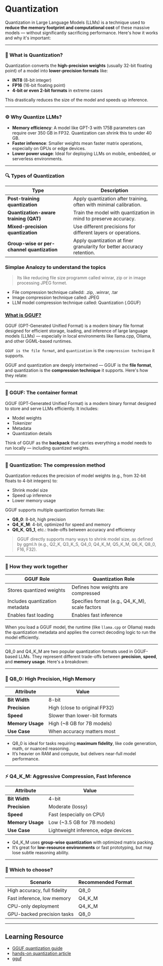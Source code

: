 
# Quantization

Quantization in Large Language Models (LLMs) is a technique used to **reduce the memory footprint and computational cost** of these massive models — without significantly sacrificing performance. Here's how it works and why it's important:

---

### 🧠 What is Quantization?

Quantization converts the **high-precision weights** (usually 32-bit floating point) of a model into **lower-precision formats** like:
- **INT8** (8-bit integer)
- **FP16** (16-bit floating point)
- **4-bit or even 2-bit formats** in extreme cases

This drastically reduces the size of the model and speeds up inference.

---

### ⚙️ Why Quantize LLMs?

- **Memory efficiency**: A model like GPT-3 with 175B parameters can require over 350 GB in FP32. Quantization can shrink this to under 40 GB.
- **Faster inference**: Smaller weights mean faster matrix operations, especially on GPUs or edge devices.
- **Lower power usage**: Ideal for deploying LLMs on mobile, embedded, or serverless environments.

---

### 🔍 Types of Quantization

| Type                     | Description                                                                 |
|--------------------------|-----------------------------------------------------------------------------|
| **Post-training quantization** | Apply quantization after training, often with minimal calibration.         |
| **Quantization-aware training (QAT)** | Train the model with quantization in mind to preserve accuracy.         |
| **Mixed-precision quantization** | Use different precisions for different layers or operations.             |
| **Group-wise or per-channel quantization** | Apply quantization at finer granularity for better accuracy retention. |


### Simplae Analozy to understand the topics

> Its like reducing file size programm called winrar, zip or in image processing JPEG formet.

* File compression technique calledd: .zip, .winrar, .tar
* Image compression technique called: JPEG
* LLM model compression technique called: Quantization (.GGUF)

### [What is GGUF?](https://huggingface.co/docs/hub/en/gguf)
GGUF (GPT-Generated Unified Format) is a modern binary file format designed for efficient storage, loading, and inference of large language models (LLMs) — especially in local environments like llama.cpp, Ollama, and other GGML-based runtimes.

`GGUF is the file format`, and `quantization` is the `compression technique` it supports.


GGUF and quantization are deeply intertwined — GGUF is the **file format**, and quantization is the **compression technique** it supports. Here's how they relate:

---

### 🧱 GGUF: The container format
GGUF (GPT-Generated Unified Format) is a modern binary format designed to store and serve LLMs efficiently. It includes:
- Model weights
- Tokenizer
- Metadata
- Quantization details

Think of GGUF as the **backpack** that carries everything a model needs to run locally — including quantized weights.

---

### 🔢 Quantization: The compression method
Quantization reduces the precision of model weights (e.g., from 32-bit floats to 4-bit integers) to:
- Shrink model size
- Speed up inference
- Lower memory usage

GGUF supports multiple quantization formats like:
- **Q8_0**: 8-bit, high precision
- **Q4_K_M**: 4-bit, optimized for speed and memory
- **Q6_K**, **Q5_1**, etc.: trade-offs between accuracy and efficiency

> GGUF directly supports many ways to shrink model size, as defined by ggml.h (e.g., Q2_K, Q3_K_S, Q4_0, Q4_K_M, Q5_K_M, Q6_K, Q8_0, F16, F32).

---

### 🔗 How they work together

| GGUF Role                  | Quantization Role                     |
|---------------------------|----------------------------------------|
| Stores quantized weights  | Defines how weights are compressed     |
| Includes quantization metadata | Specifies format (e.g., Q4_K_M), scale factors |
| Enables fast loading      | Enables fast inference                 |

When you load a GGUF model, the runtime (like `llama.cpp` or Ollama) reads the quantization metadata and applies the correct decoding logic to run the model efficiently.

---

Q8_0 and Q4_K_M are two popular quantization formats used in GGUF-based LLMs. They represent different trade-offs between **precision**, **speed**, and **memory usage**. Here's a breakdown:

---

### 🔢 Q8_0: High Precision, High Memory

| Attribute         | Value                          |
|------------------|---------------------------------|
| **Bit Width**     | 8-bit                          |
| **Precision**     | High (close to original FP32)  |
| **Speed**         | Slower than lower-bit formats  |
| **Memory Usage**  | High (~8 GB for 7B models)     |
| **Use Case**      | When accuracy matters most     |

- Q8_0 is ideal for tasks requiring **maximum fidelity**, like code generation, math, or nuanced reasoning.
- It’s heavier on RAM and compute, but delivers near-full model performance.

---

### ⚡ Q4_K_M: Aggressive Compression, Fast Inference

| Attribute         | Value                          |
|------------------|---------------------------------|
| **Bit Width**     | 4-bit                          |
| **Precision**     | Moderate (lossy)               |
| **Speed**         | Fast (especially on CPU)       |
| **Memory Usage**  | Low (~3.5 GB for 7B models)    |
| **Use Case**      | Lightweight inference, edge devices

- Q4_K_M uses **group-wise quantization** with optimized matrix packing.
- It’s great for **low-resource environments** or fast prototyping, but may lose subtle reasoning ability.

---

### 🧠 Which to choose?

| Scenario                        | Recommended Format |
|---------------------------------|--------------------|
| High accuracy, full fidelity    | Q8_0               |
| Fast inference, low memory      | Q4_K_M             |
| CPU-only deployment             | Q4_K_M             |
| GPU-backed precision tasks      | Q8_0               |

---

## Learning Resource
* [GGUF quantization guide](https://www.reddit.com/r/LocalLLaMA/comments/1ba55rj/overview_of_gguf_quantization_methods) 
* [hands-on quantization article](https://www.theregister.com/2024/07/14/quantization_llm_feature)
* [gguf](https://apxml.com/posts/gguf-explained-llm-file-format)